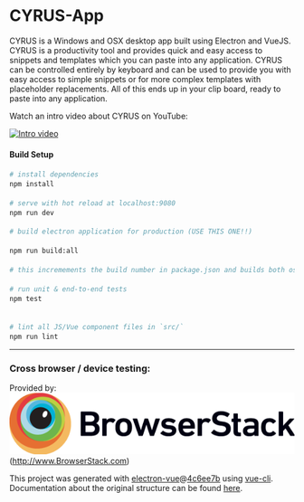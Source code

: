 # CYRUS-App

CYRUS is a Windows and OSX desktop app built using Electron and VueJS.  CYRUS is a productivity tool and provides quick and easy access to snippets and templates which you can paste into any application.  CYRUS can be controlled entirely by keyboard and can be used to provide you with easy access to simple snippets or for more complex templates with placeholder replacements. All of this ends up in your clip board, ready to paste into any application.


Watch an intro video about CYRUS on YouTube:

[![Intro video](https://img.youtube.com/vi/Mf8PFIL-4cQ/0.jpg)](https://www.youtube.com/watch?v=Mf8PFIL-4cQ)


#### Build Setup

``` bash
# install dependencies
npm install

# serve with hot reload at localhost:9080
npm run dev

# build electron application for production (USE THIS ONE!!)

npm run build:all

# this incremements the build number in package.json and builds both osx and win versions

# run unit & end-to-end tests
npm test


# lint all JS/Vue component files in `src/`
npm run lint

```

---

### Cross browser / device testing:

Provided by: ![Browserstack](/site/images/Browserstack-logo@2x.png)(http://www.BrowserStack.com)



This project was generated with [electron-vue](https://github.com/SimulatedGREG/electron-vue)@[4c6ee7b](https://github.com/SimulatedGREG/electron-vue/tree/4c6ee7bf4f9b4aa647a22ec1c1ca29c2e59c3645) using [vue-cli](https://github.com/vuejs/vue-cli). Documentation about the original structure can be found [here](https://simulatedgreg.gitbooks.io/electron-vue/content/index.html).
